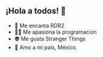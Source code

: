 ## ¡Hola a todos! 👋

- 🤠 Me encanta RDR2
- 🧑‍💻 Me apasiona la programacion
- 👽 Me gusta Stranger Things
- 🌮 Amo a mi pais, México.
